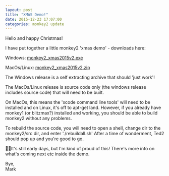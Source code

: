 ```yaml
---
layout: post
title: "XMAS Demo!"
date: 2015-12-23 17:07:00
categories: monkey2 update
---
```


Hello and happy Christmas!

I have put together a little monkey2 'xmas demo' - downloads here:

Windows: [monkey2_xmas2015v2.exe](http://www.monkey-x.com/mak/mx2/monkey2_xmas2015v2.exe)

MacOs/Linux: [monkey2_xmas2015v2.zip](http://www.monkey-x.com/mak/mx2/monkey2_xmas2015v2.zip)

The Windows release is a self extracting archive that should 'just work'!

The MacOs/Linux release is source code only (the windows release includes source code) that will need to be built.

On MacOs, this means the 'xcode command line tools' will need to be installed and on Linux, it's off to apt-get land. However, if you already have monkey1 (or blitzmax?) installed and working, you should be able to build monkey2 without any problems.

To rebuild the source code, you will need to open a shell, change dir to the monkey2/src dir, and enter './rebuildall.sh' After a time of wonderment, Ted2 should pop up and you're good to go.

It's still early days, but I'm kind of proud of this! There's more info on what's coming next etc inside the demo.

Bye,  
Mark

